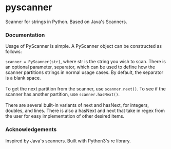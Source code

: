 # pyscanner
Scanner for strings in Python. Based on Java's Scanners.

<h3> Documentation </h3>
Usage of PyScanner is simple. A PyScanner object can be constructed as follows:

`scanner = PyScanner(str)`, where str is the string
you wish to scan. There is an optional parameter, separator, which can be used to define how the scanner partitions strings in
normal usage cases. By default, the separator is a blank space. <br> <br>
To get the next partition from the scanner, use
`scanner.next()`. To see if the scanner has another partition, use
`scanner.hasNext()`.
<br> <br>
There are several built-in variants of next and hasNext, for integers, doubles, and lines. There is also a hasNext and next that take in regex
from the user for easy implementation of other desired items.

<h3> Acknowledgements </h3>
Inspired by Java's scanners. Built with Python3's re library.
